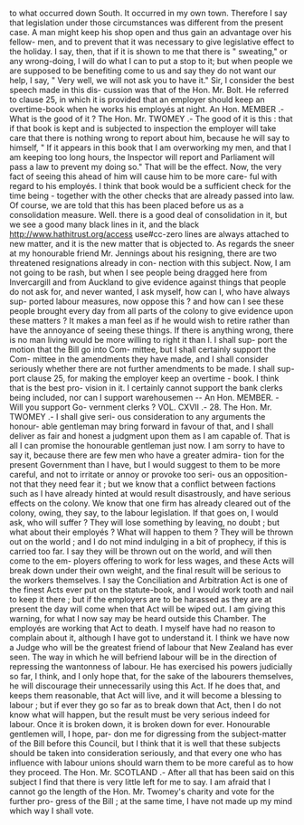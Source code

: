 to what occurred down South. It occurred in my own town. Therefore I say that legislation under those circumstances was different from the present case. A man might keep his shop open and thus gain an advantage over his fellow- men, and to prevent that it was necessary to give legislative effect to the holiday. I say, then, that if it is shown to me that there is " sweating," or any wrong-doing, I will do what I can to put a stop to it; but when people we are supposed to be benefiting come to us and say they do not want our help, I say, " Very well, we will not ask you to have it." Sir, I consider the best speech made in this dis- cussion was that of the Hon. Mr. Bolt. He referred to clause 25, in which it is provided that an employer should keep an overtime-book when he works his employés at night. An Hon. MEMBER .- What is the good of it ? The Hon. Mr. TWOMEY .- The good of it is this : that if that book is kept and is subjected to inspection the employer will take care that there is nothing wrong to report about him, because he will say to himself, " If it appears in this book that I am overworking my men, and that I am keeping too long hours, the Inspector will report and Parliament will pass a law to prevent my doing so." That will be the effect. Now, the very fact of seeing this ahead of him will cause him to be more care- ful with regard to his employés. I think that book would be a sufficient check for the time being - together with the other checks that are already passed into law. Of course, we are told that this has been placed before us as a consolidation measure. Well. there is a good deal of consolidation in it, but we see a good many black lines in it, and the black http://www.hathitrust.org/access use#cc-zero lines are always attached to new matter, and it is the new matter that is objected to. As regards the sneer at my honourable friend Mr. Jennings about his resigning, there are two threatened resignations already in con- nection with this subject. Now, I am not going to be rash, but when I see people being dragged here from Invercargill and from Auckland to give evidence against things that people do not ask for, and never wanted, I ask myself, how can I, who have always sup- ported labour measures, now oppose this ? and how can I see these people brought every day from all parts of the colony to give evidence upon these matters ? It makes a man feel as if he would wish to retire rather than have the annoyance of seeing these things. If there is anything wrong, there is no man living would be more willing to right it than I. I shall sup- port the motion that the Bill go into Com- mittee, but I shall certainly support the Com- mittee in the amendments they have made, and I shall consider seriously whether there are not further amendments to be made. I shall sup- port clause 25, for making the employer keep an overtime - book. I think that is the best pro- vision in it. I certainly cannot support the bank clerks being included, nor can I support warehousemen -- An Hon. MEMBER. - Will you support Go- vernment clerks ? VOL. CXVII .- 28. The Hon. Mr. TWOMEY .- I shall give seri- ous consideration to any arguments the honour- able gentleman may bring forward in favour of that, and I shall deliver as fair and honest a judgment upon them as I am capable of. That is all I can promise the honourable gentleman just now. I am sorry to have to say it, because there are few men who have a greater admira- tion for the present Government than I have, but I would suggest to them to be more careful, and not to irritate or annoy or provoke too seri- ous an opposition-not that they need fear it ; but we know that a conflict between factions such as I have already hinted at would result disastrously, and have serious effects on the colony. We know that one firm has already cleared out of the colony, owing, they say, to the labour legislation. If that goes on, I would ask, who will suffer ? They will lose something by leaving, no doubt ; but what about their employés ? What will happen to them ? They will be thrown out on the world ; and I do not mind indulging in a bit of prophecy, if this is carried too far. I say they will be thrown out on the world, and will then come to the em- ployers offering to work for less wages, and these Acts will break down under their own weight, and the final result will be serious to the workers themselves. I say the Conciliation and Arbitration Act is one of the finest Acts ever put on the statute-book, and I would work tooth and nail to keep it there ; but if the employers are to be harassed as they are at present the day will come when that Act will be wiped out. I am giving this warning, for what I now say may be heard outside this Chamber. The employés are working that Act to death. I myself have had no reason to complain about it, although I have got to understand it. I think we have now a Judge who will be the greatest friend of labour that New Zealand has ever seen. The way in which he will befriend labour will be in the direction of repressing the wantonness of labour. He has exercised his powers judicially so far, I think, and I only hope that, for the sake of the labourers themselves, he will discourage their unnecessarily using this Act. If he does that, and keeps them reasonable, that Act will live, and it will become a blessing to labour ; but if ever they go so far as to break down that Act, then I do not know what will happen, but the result must be very serious indeed for labour. Once it is broken down, it is broken down for ever. Honourable gentlemen will, I hope, par- don me for digressing from the subject-matter of the Bill before this Council, but I think that it is well that these subjects should be taken into consideration seriously, and that every one who has influence with labour unions should warn them to be more careful as to how they proceed. The Hon. Mr. SCOTLAND .- After all that has been said on this subject I find that there is very little left for me to say. I am afraid that I cannot go the length of the Hon. Mr. Twomey's charity and vote for the further pro- gress of the Bill ; at the same time, I have not made up my mind which way I shall vote. 